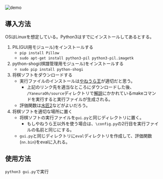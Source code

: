 
![demo](https://user-images.githubusercontent.com/50105514/81907526-dcfeab80-9602-11ea-8c8b-eb21e79de845.gif)

## 導入方法
OSはLinuxを想定している。Python3はすでにインストールしてあるとする。

1. PIL(GUI用モジュール)をインストールする
    + `pip install Pillow`
    + `sudo apt-get install python3-pil python3-pil.imagetk`
2. python-shogi(棋譜管理用モジュール)をインストールする
    + `sudo pip install python-shogi`
3. 将棋ソフトをダウンロードする
    + 実行ファイルのインストールは[やねうら王](https://github.com/yaneurao/YaneuraOu/tree/master/source)が適切だと思う。
        + 上記のリンク先を適当なところにダウンロードした後、 `/YaneuraOh/source`ディレクトリで[解説](https://github.com/yaneurao/YaneuraOu/blob/master/docs/%E8%A7%A3%E8%AA%AC.txt)にかかれているmakeコマンドを実行すると実行ファイルが生成される。
    + 評価関数は[水匠2](https://drive.google.com/file/d/12TWZI4Xs_-lgGnNtAWbVjh8vyOEw0qhB/view)などがよいだろう。
4. 将棋ソフトを適切な場所に置く
    + 将棋ソフトの実行ファイルを`gui.py`と同じディレクトリに置く。
        + もしやねうら王以外を使う場合は、`\config.py`の2行目を実行ファイルの名前と同じにする。
    + `gui.py`と同じディレクトリに`eval`ディレクトリを作成して、評価関数(`nn.bin`)をevalに入れる。

## 使用方法
`python3 gui.py`で実行